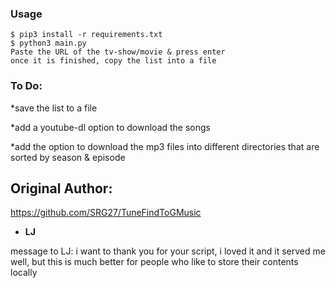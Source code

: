 ### Usage

```
$ pip3 install -r requirements.txt
$ python3 main.py
Paste the URL of the tv-show/movie & press enter
once it is finished, copy the list into a file
```
### To Do:
*save the list to a file

*add a youtube-dl option to download the songs

*add the option to download the mp3 files into different directories that are sorted by season & episode

## Original Author:
https://github.com/SRG27/TuneFindToGMusic
* **LJ**

message to LJ: i want to thank you for your script, i loved it and it served me well, but this is much better for people who like to store their contents locally 
